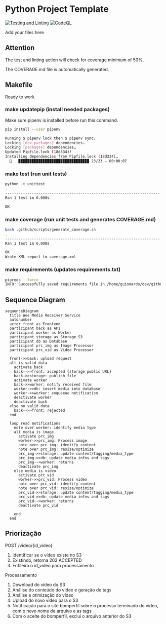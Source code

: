 # Python Project Template

[![Testing and Linting](https://github.com/guionardo/python-template/actions/workflows/python_test_and_lint.yml/badge.svg)](https://github.com/guionardo/python-template/actions/workflows/python_test_and_lint.yml)
[![CodeQL](https://github.com/guionardo/python-template/actions/workflows/codeql-analysis.yml/badge.svg)](https://github.com/guionardo/python-template/actions/workflows/codeql-analysis.yml)

Add your files here

## Attention

The test and linting action will check for coverage minimum of 50%.

The COVERAGE.md file is automatically generated.

## Makefile

Ready to work

### make updatepip (install needed packages)

Make sure pipenv is installed before run this command. 

```bash
pip install --user pipenv
```

```bash
Running $ pipenv lock then $ pipenv sync.
Locking [dev-packages] dependencies…
Locking [packages] dependencies…
Updated Pipfile.lock (18d334)!
Installing dependencies from Pipfile.lock (18d334)…
  🐍   ▉▉▉▉▉▉▉▉▉▉▉▉▉▉▉▉▉▉▉▉▉▉▉▉▉▉▉▉▉▉▉▉ 23/23 — 00:00:07
```


### make test (run unit tests)

```bash
python -m unittest
.
----------------------------------------------------------------------
Ran 1 test in 0.000s

OK
```

### make coverage (run unit tests and generates COVERAGE.md)

```bash
bash .github/scripts/generate_coverage.sh
.
----------------------------------------------------------------------
Ran 1 test in 0.000s

OK
Wrote XML report to coverage.xml
```

### make requirements (updates requirements.txt)

```bash
pipreqs --force
INFO: Successfully saved requirements file in /home/guionardo/dev/github.com/guionardo/python-template/requirements.txt
```

## Sequence Diagram

```mermaid
sequenceDiagram
  title Wee Media Receiver Service
  autonumber
  actor front as Frontend
  participant back as API
  participant worker as Worker
  participant storage as Storage S3
  participant db as Database
  participant prc_img as Image Processor
  participant prc_vid as Video Processor

  front->>back: upload request
  alt is valid data
    activate back
    back-->>front: accepted {storage public URL}
    back->>storage: publish file 
    activate worker
    back->>worker: notify received file 
    worker->>db: insert media into database    
    worker->>worker: enqueeue notification
    deactivate worker
    deactivate back
  else no valid data
    back-->>front: rejected
  end

  loop read notifications
    note over worker: identify media type
    alt media is image
      activate prc_img
      worker->>prc_img: Process image
      note over prc_img: identify content
      note over prc_img: resize/optimize
      prc_img->>storage: update content/tagging/media_type
      prc_img->>db: update media infos and tags
      prc_img-->worker: returns
      deactivate prc_img
    else media is video
      activate prc_vid
      worker->>prc_vid: Process video
      note over prc_vid: identify content
      note over prc_vid: resize/optimize
      prc_vid->>storage: update content/tagging/media_type
      prc_vid->>db: update media infos and tags
      prc_vid-->worker: returns
      deactivate prc_vid

    end
  end
```

## Priorização

POST /video/{id_video}

  1. Identificar se o vídeo existe no S3
  2. Existindo, retorna 202 ACCEPTED
  3. Enfileira o id_video para processamento

Processamento

  1. Download do vídeo do S3
  2. Análise do conteúdo do vídeo e geração de tags
  3. Análise e otimização do vídeo
  4. Upload do novo vídeo para o S3
  5. Notificação para o site bomperfil sobre o processo terminado do vídeo, com o novo nome de arquivo e as tags
  6. Com o aceite do bomperfil, exclui o arquivo anterior do S3